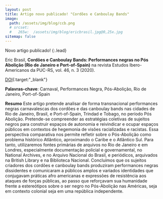 ```yaml
---
layout: post
title: Artigo novo publicado! "Cordões e Canboulay Bands"
image: 
  path: /assets/img/blog/ccb.png
  # srcset:
  #   265w:  /assets/img/blog/ericbrasil.jpg@0,25x.jpg
sitemap: false
---
```


Novo artigo publicado!
{:.lead}

Eric Brasil, **Cordões e Canboulay Bands: Performances negras no Pós Abolição (Rio de Janeiro e Port-of-Spain)** na revista Estudos Ibero-Americanos da PUC-RS, vol. 46, n. 3 (2020).

[DOI]( https://doi.org/10.15448/1980-864X.2020.3.33507){:target:"_blank"}

**Palavras-chave**: Carnaval, Performances Negra, Pós-Abolição, Rio de Janeiro, Port-of-Spain

**Resumo**
Este artigo pretende analisar de forma transnacional performances negras carnavalescas dos cordões e das canboulay bands nas cidades de Rio de Janeiro, Brasil, e Port-of-Spain, Trindad e Tobago, no período Pós Abolição. Pretende-se compreender as estratégias coletivas de sujeitos negros para construir espaços de autonomia e reivindicar e ocupar espaços públicos em contextos de hegemonia de visões racializadas e racistas. Essa perspectiva comparativa nos permite refletir sobre o Pós-Abolição como problema histórico Atlântico, aproximando o Caribe e o Atlântico Sul. Para tanto, utilizaremos fontes primárias de arquivos no Rio de Janeiro e em Londres, especialmente documentação policial e governamental, no National Archives, e no Arquivo Nacional do Brasil, e periódicos, arquivados na British Library e na Biblioteca Nacional. Concluímos que os sujeitos criadores dos cordões e canboulay bands produziram performances negras dissidentes e comunicaram a públicos amplos e variados identidades que conjugavam práticas afro americanas e expressões de resistência aos ataques de forças públicas, ao passo que reforçavam sua humanidade frente a estereótipos sobre o ser negro no Pós-Abolição nas Américas, seja em contexto colonial seja em uma república independente.
